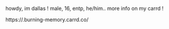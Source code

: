 howdy, im dallas !
male, 16, entp, he/him..
more info on my carrd !

https://.burning-memory.carrd.co/
